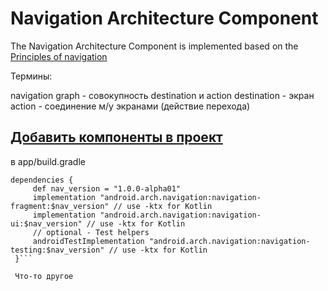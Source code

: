 # Navigation Architecture Component

The Navigation Architecture Component is implemented based on the [ Principles of navigation ](/PrinciplesOfNavigation.md)

Термины:

navigation graph - совокупность destination и action
destination - экран
action - соединение м/у экранами (действие перехода)

## [ Добавить компоненты в проект](https://developer.android.com/topic/libraries/architecture/adding-components)
в app/build.gradle

```
dependencies {
     def nav_version = "1.0.0-alpha01"
     implementation "android.arch.navigation:navigation-fragment:$nav_version" // use -ktx for Kotlin
     implementation "android.arch.navigation:navigation-ui:$nav_version" // use -ktx for Kotlin
     // optional - Test helpers
     androidTestImplementation "android.arch.navigation:navigation-testing:$nav_version" // use -ktx for Kotlin
 }```
 
 Что-то другое
 

 
 

